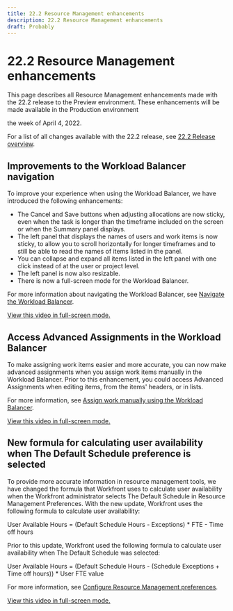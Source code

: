 ```yaml
---
title: 22.2 Resource Management enhancements
description: 22.2 Resource Management enhancements
draft: Probably
---
```

# 22.2 Resource Management enhancements

This page describes all Resource Management enhancements made with the 22.2 release to the Preview environment. These enhancements will be made available in the Production environment 

<!--
<MadCap:conditionalText data-mc-conditions="QuicksilverOrClassic.Draft mode">
in January 2022
</MadCap:conditionalText>
-->

the week of April 4, 2022.

For a list of all changes available with the 22.2 release, see [22.2 Release overview](../../../product-announcements/product-releases/22.2-release-activity/22-2-release-overview.md).

## Improvements to the Workload Balancer navigation

To improve your experience when using the Workload Balancer, we have introduced the following enhancements:

* The Cancel and Save buttons when adjusting allocations are now sticky, even when the task is longer than the timeframe included on the screen or when the Summary panel displays.
* The left panel that displays the names of users and work items is now sticky, to allow you to scroll horizontally for longer timeframes and to still be able to read the names of items listed in the panel.
* You can collapse and expand all items listed in the left panel with one click instead of at the user or project level.
* The left panel is now also resizable.
* There is now a full-screen mode for the Workload Balancer.

For more information about navigating the Workload Balancer, see [Navigate the Workload Balancer](../../../resource-mgmt/workload-balancer/navigate-the-workload-balancer.md).

<!--WRITER
<iframe class="vimeo-player_0" src="assets/686852400?" frameborder="0" allowfullscreen="1" width="560px" height="315px"></iframe>
-->

[View this video in full-screen mode.](https://vimeo.com/686852400/cea0d90d46)

## Access Advanced Assignments in the Workload Balancer

To make assigning work items easier and more accurate, you can now make advanced assignments when you assign work items manually in the Workload Balancer. Prior to this enhancement, you could access Advanced Assignments when editing items, from the items' headers, or in lists.

For more information, see [Assign work manually using the Workload Balancer](../../../resource-mgmt/workload-balancer/assign-work-in-workload-balancer-manually.md).

<!--WRITER
<iframe class="vimeo-player_0" src="assets/686857137?" frameborder="0" allowfullscreen="1" width="560px" height="315px"></iframe>
-->

[View this video in full-screen mode.](https://vimeo.com/686857137/4c645c5354)

## New formula for calculating user availability when The Default Schedule preference is selected

To provide more accurate information in resource management tools, we have changed the formula that Workfront uses to calculate user availability when the Workfront administrator selects The Default Schedule in Resource Management Preferences. With the new update, Workfront uses the following formula to calculate user availability:

User Available Hours = (Default Schedule Hours - Exceptions) &#42; FTE - Time off hours

Prior to this update, Workfront used the following formula to calculate user availability when The Default Schedule was selected:

User Available Hours = (Default Schedule Hours - (Schedule Exceptions + Time off hours)) &#42; User FTE value

For more information, see [Configure Resource Management preferences](../../../administration-and-setup/set-up-workfront/configure-system-defaults/configure-resource-mgmt-preferences.md).

<!--WRITER
<iframe class="vimeo-player_0" src="assets/686855756?" frameborder="0" allowfullscreen="1" width="560px" height="315px"></iframe>
-->

[View this video in full-screen mode.](https://vimeo.com/686855756/688f5494a6) 
